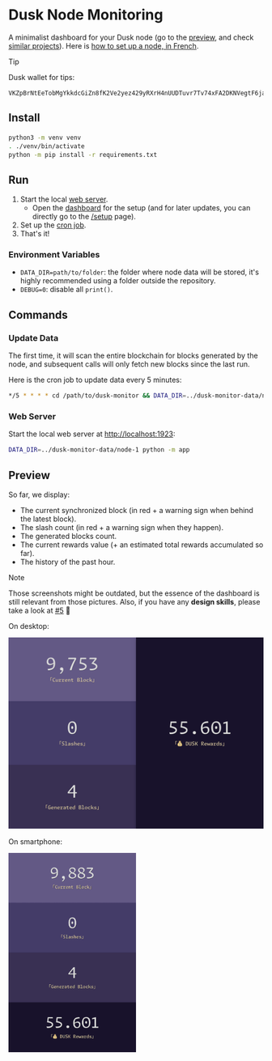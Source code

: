 # Dusk Node Monitoring

A minimalist dashboard for your Dusk node (go to the [preview](#preview), and check [similar projects](#similar-projects)). Here is [how to set up a node, in French](https://www.tiger-222.fr/luma/blockchain/node-dusk.html).

> [!TIP]
> Dusk wallet for tips:
> ```
> VKZpBrNtEeTobMgYkkdcGiZn8fK2Ve2yez429yRXrH4nUUDTuvr7Tv74xFA2DKNVegtF6jaom2uacZMm8Z2Lg2J
> ```

## Install

```bash
python3 -m venv venv
. ./venv/bin/activate
python -m pip install -r requirements.txt
```

## Run

1. Start the local [web server](#web-server).
   - Open the [dashboard](http://localhost:1923) for the setup (and for later updates, you can directly go to the [/setup](http://localhost:1923/setup) page).
1. Set up the [cron job](#update-data).
1. That's it!

### Environment Variables

- `DATA_DIR=path/to/folder`: the folder where node data will be stored, it's highly recommended using a folder outside the repository.
- `DEBUG=0`: disable all `print()`.

## Commands

### Update Data

The first time, it will scan the entire blockchain for blocks generated by the node, and subsequent calls will only fetch new blocks since the last run.

Here is the cron job to update data every 5 minutes:

```bash
*/5 * * * * cd /path/to/dusk-monitor && DATA_DIR=../dusk-monitor-data/node-1 ./venv/bin/python -m app --update
```

### Web Server

Start the local web server at [http://localhost:1923](http://localhost:1923):

```bash
DATA_DIR=../dusk-monitor-data/node-1 python -m app
```

## Preview

So far, we display:

- The current synchronized block (in red + a warning sign when behind the latest block).
- The slash count (in red + a warning sign when they happen).
- The generated blocks count.
- The current rewards value (+ an estimated total rewards accumulated so far).
- The history of the past hour.

> [!NOTE]
> Those screenshots might be outdated, but the essence of the dashboard is still relevant from those pictures.
> Also, if you have any **design skills**, please take a look at [#5](https://github.com/BoboTiG/dusk-monitor/issues/5) 🙏

On desktop:

![Preview on a large screen](./screenshots/dusk-monitoring-large-screen.png)

On smartphone:

<img src="./screenshots/dusk-monitoring-small-screen.png" width="50%"/>
